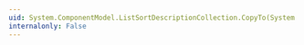 ```yaml
---
uid: System.ComponentModel.ListSortDescriptionCollection.CopyTo(System.Array,System.Int32)
internalonly: False
---
```


